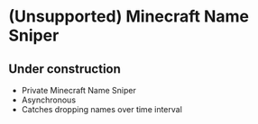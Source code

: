 # (Unsupported) Minecraft Name Sniper

## Under construction
- Private Minecraft Name Sniper
- Asynchronous
- Catches dropping names over time interval

